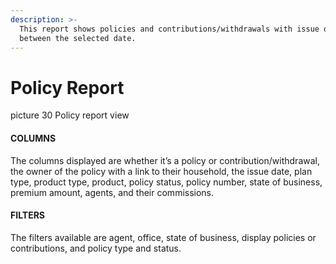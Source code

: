 ```yaml
---
description: >-
  This report shows policies and contributions/withdrawals with issue dates
  between the selected date.
---
```


# Policy Report

picture 30 Policy report view

#### COLUMNS

The columns displayed are whether it’s a policy or contribution/withdrawal, the owner of the policy with a link to their household, the issue date, plan type, product type, product, policy status, policy number, state of business, premium amount, agents, and their commissions.

#### FILTERS

The filters available are agent, office, state of business, display policies or contributions, and policy type and status.

